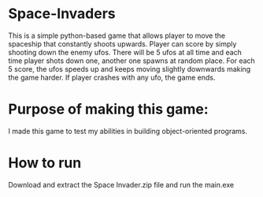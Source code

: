 # Space-Invaders
This is a simple python-based game that allows player to move the spaceship that constantly shoots upwards. Player can score by simply shooting down the enemy ufos. There will be 5 ufos at all time and each time player shots down one, another one spawns at random place. For each 5 score, the ufos speeds up and keeps moving slightly downwards making the game harder. If player crashes with any ufo, the game ends.

# Purpose of making this game:
I made this game to test my abilities in building object-oriented programs.

# How to run
Download and extract the Space Invader.zip file and run the main.exe
